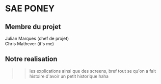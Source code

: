 # SAE PONEY

## Membre du projet
Julian Marques (chef de projet)  
Chris Mathever (it's me)

##  Notre realisation 
>> les explications ainsi que des screens, bref tout se qu'on a fait histoire d'avoir un petit historique haha

